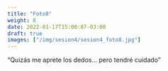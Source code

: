 ```yaml
---
title: "Foto8"
weight: 8
date: 2022-01-17T15:00:07-03:00
draft: true
images: ["/img/sesion4/sesion4_foto8.jpg"]
---
```


“Quizás me aprete los dedos… pero tendré cuidado”